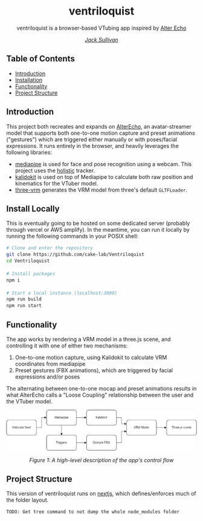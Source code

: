 <h1 align="center">ventriloquist</h1>
<p align="center">ventriloquist is a browser-based VTubing app inspired by <a href="https://www.cs.purdue.edu/cgvlab/papers/popescu/2021ISMARAlterEchoPopescu.pdf">Alter Echo</a></p>
<p align="center">
    <i>
        <a href="https://github.com/jhsul">
            Jack Sullivan
        </a>
    </i>
</p>

## Table of Contents

- [Introduction](#introduction)
- [Installation](#install-locally)
- [Functionality](#functionality)
- [Project Structure](#project-structure)

## Introduction

This project both recreates and expands on [AlterEcho](https://www.cs.purdue.edu/cgvlab/papers/popescu/2021ISMARAlterEchoPopescu.pdf), an avatar-streamer model that supports both one-to-one motion capture and preset animations ("gestures") which are triggered either manually or with poses/facial expressions. It runs entirely in the browser, and heavily leverages the following libraries:

- [mediapipe](https://google.github.io/mediapipe/) is used for face and pose recognition using a webcam. This project uses the [holistic](https://www.npmjs.com/package/@mediapipe/holistic) tracker.
- [kalidokit](https://github.com/yeemachine/kalidokit) is used on top of Mediapipe to calculate both raw position and kinematics for the VTuber model.
- [three-vrm](https://github.com/pixiv/three-vrm) generates the VRM model from three's default `GLTFLoader`.

## Install Locally

This is eventually going to be hosted on some dedicated server (probably through vercel or AWS amplify). In the meantime, you can run it locally by running the following commands in your POSIX shell:

```sh
# Clone and enter the repository
git clone https://github.com/cake-lab/Ventriloquist
cd Ventriloquist

# Install packages
npm i

# Start a local instance (localhost:3000)
npm run build
npm run start
```

## Functionality

The app works by rendering a VRM model in a three.js scene, and controlling it with one of either two mechanisms:

1. One-to-one motion capture, using Kalidokit to calculate VRM coordinates from mediapipe
2. Preset gestures (FBX animations), which are triggered by facial expressions and/or poses

The alternating between one-to-one mocap and preset animations results in what AlterEcho calls a "Loose Coupling" relationship between the user and the VTuber model.

![High-level diagram](public/diagram.png)

<p align="center"><i>Figure 1: A high-level description of the app's control flow</i></p>

## Project Structure

This version of ventriloquist runs on [nextjs](https://nextjs.org/), which defines/enforces much of the folder layout.

```
TODO: Get tree command to not dump the whole node_modules folder

```
